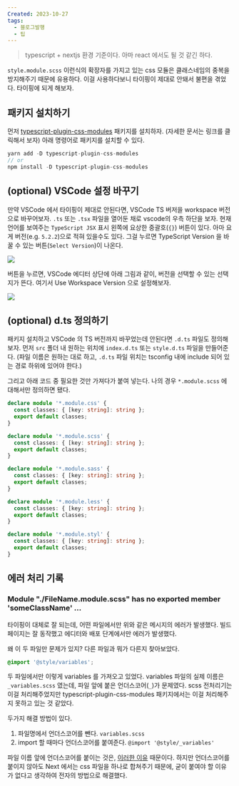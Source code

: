 ```yaml
---
Created: 2023-10-27
tags:
  - 블로그발행
  - 팁
---
```

> typescript + nextjs 환경 기준이다. 아마 react 에서도 될 것 같긴 하다.

`style.module.scss` 이런식의 확장자를 가지고 있는 css 모듈은 클래스네임의 중복을 방지해주기 때문에 유용하다. 이걸 사용하다보니 타이핑이 제대로 안돼서 불편을 겪었다. 타이핑에 되게 해보자.

## 패키지 설치하기

먼저 [typescript-plugin-css-modules](https://www.npmjs.com/package/typescript-plugin-css-modules#options) 패키지를 설치하자. (자세한 문서는 링크를 클릭해서 보자) 아래 명령어로 패키지를 설치할 수 있다.

```c
yarn add -D typescript-plugin-css-modules
// or
npm install -D typescript-plugin-css-modules
```

## (optional) VSCode 설정 바꾸기

만약 VSCode 에서 타이핑이 제대로 안된다면, VSCode TS 버저을 workspace 버전으로 바꾸어보자. `.ts` 또는 `.tsx` 파일을 열어둔 채로 vscode의 우측 하단을 보자. 현재 언어를 보여주는 `TypeScript JSX` 표시 왼쪽에 요상한 중괄호(`{}`) 버튼이 있다. 아마 요게 버전(e.g. `5.2.2`)으로 적혀 있을수도 있다. 그걸 누르면 TypeScript Version 을 바꿀 수 있는 버튼(`Select Version`)이 나온다.

![](https://velog.velcdn.com/images/johnyworld/post/254a48b2-0cc0-4eb2-ada7-d427f89814fb/image.png)

버튼을 누르면, VSCode 에디터 상단에 아래 그림과 같이, 버전을 선택할 수 있는 선택지가 뜬다. 여기서 Use Workspace Version 으로 설정해보자.

![](https://velog.velcdn.com/images/johnyworld/post/c121537a-7794-487f-953c-014327ad4535/image.png)

## (optional) d.ts 정의하기

패키지 설치하고 VSCode 의 TS 버전까지 바꾸었는데 안된다면 `.d.ts` 파일도 정의해보자. 먼저 `src` 폴더 내 원하는 위치에 `index.d.ts` 또는 `style.d.ts` 파일을 만들어준다. (파일 이름은 원하는 대로 하고, `.d.ts` 파일 위치는 tsconfig 내에 include 되어 있는 경로 하위에 있어야 한다.)

그리고 아래 코드 중 필요한 것만 가져다가 붙여 넣는다. 나의 경우 `*.module.scss` 에 대해서만 정의하면 됐다.

```ts
declare module '*.module.css' {
  const classes: { [key: string]: string };
  export default classes;
}

declare module '*.module.scss' {
  const classes: { [key: string]: string };
  export default classes;
}

declare module '*.module.sass' {
  const classes: { [key: string]: string };
  export default classes;
}

declare module '*.module.less' {
  const classes: { [key: string]: string };
  export default classes;
}

declare module '*.module.styl' {
  const classes: { [key: string]: string };
  export default classes;
}
```

## 에러 처리 기록

### Module "./FileName.module.scss" has no exported member 'someClassName' ...

타이핑이 대체로 잘 되는데, 어떤 파일에서만 위와 같은 메시지의 에러가 발생했다. 빌드페이지는 잘 동작했고 에디터와 배포 단계에서만 에러가 발생했다.

왜 이 두 파일만 문제가 있지? 다른 파일과 뭐가 다른지 찾아보았다.

```scss
@import '@style/variables';
```

두 파일에서만 이렇게 variables 를 가져오고 있었다. variables 파일의 실제 이름은 `_variables.scss` 였는데, 파일 앞에 붙은 언더스코어(`_`)가 문제였다. scss 전처리기는 이걸 처리해주었지만 typescript-plugin-css-modules 패키지에서는 이걸 처리해주지 못하고 있는 것 같았다.

두가지 해결 방법이 있다.

1. 파일명에서 언더스코어를 뺀다. `variables.scss` 
2. import 할 때마다 언더스코어를 붙여준다. `@import '@style/_variables'`

파일 이름 앞에 언더스코어를 붙이는 것은, [이러한 이유](https://sass-lang.com/guide/#partials) 때문이다. 하지만 언더스코어를 붙이지 않아도 Next 에서는 css 파일을 하나로 합쳐주기 때문에, 굳이 붙여야 할 이유가 없다고 생각하여 전자의 방법으로 해결했다.